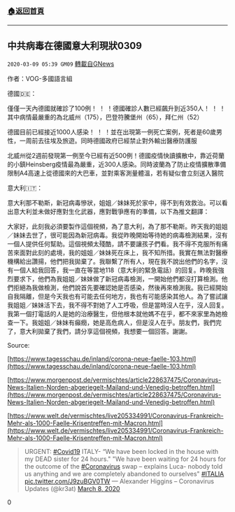 ###  [:house:返回首頁](https://github.com/ourhimalayas/txt)
---

## 中共病毒在德國意大利現狀0309
`2020-03-09 05:39 GM09` [轉載自GNews](https://gnews.org/zh-hant/135101/)

作者：VOG-多國語言組

德國🇩🇪：

僅僅一天內德國就確診了100例！ ！ ！德國確診人數已經飆升到近350人！ ！ ！其中病情最嚴重的為北威州（175），巴登符騰堡州（65），拜仁州（52）

德國目前已經接近1000人感染！ ！ ！並在出現第一例死亡案例，死者是60歲男性，一周前去往埃及旅遊。同時德國政府已經禁止對外輸出醫療防護服

北威州從2週前發現第一例至今已經有近500例！德國疫情快讀擴散中，靠近荷蘭的小鎮Heinsberg疫情最為嚴重，近300人感染。同時波蘭為了防止疫情擴散準備限制A4高速上從德國來的大巴車，並對乘客測量體溫，若有疑似會立刻送入醫院

意大利🇮🇹：

意大利那不勒斯，新冠病毒慘狀，姐姐／妹妹死於家中，得不到有效救治。可以看出意大利並未做好應對生化武器，應對戰爭應有的準備，以下為推文翻譯：

大家好，此刻我必須要製作這個視頻，為了意大利，為了那不勒斯。昨天我的姐姐／妹妹去世了，很可能因為新冠病毒。我從昨晚開始等待她的病毒檢測結果，沒有一個人提供任何幫助。這個視頻太殘酷，請不要讓孩子們看。我不得不克服所有痛苦來面對此刻的處境，我的姐姐／妹妹死在床上，我不知所措。我實在無法對醫療機構給出讚揚，他們把我拋棄了。我聯繫了所有人，現在我不說出他們的名字，沒有一個人給我回答，我一直在等當地118（意大利的緊急電話）的回复。昨晚我強烈要求下，他們為我姐姐／妹妹做了新冠病毒檢測，一開始他們都沒打算檢測。他們拒絕為我做檢測，他們說首先要確認她是否感染，然後再來檢測我。我已經開始自我隔離，但是今天我也有可能去任何地方，我也有可能感染其他人。為了嘗試讓我姐姐／妹妹活下去，我不得不對她了人工呼吸，但是當時沒人在乎，沒人回复。我第一個打電話的人是她的治療醫生，但他根本就他媽不在乎，都不來家里為她檢查一下。我姐姐／妹妹有癲癇，她是高危病人，但是沒人在乎。朋友們，我們完了，意大利拋棄了我們，請分享這個視頻，我想要一個回答。謝謝。

Source:

[https://www.tagesschau.de/inland/corona-neue-faelle-103.html](https://www.tagesschau.de/inland/corona-neue-faelle-103.html)

[https://www.morgenpost.de/vermischtes/article228637475/Coronavirus-News-Italien-Norden-abgeriegelt-Mailand-und-Venedig-betroffen.html](https://www.morgenpost.de/vermischtes/article228637475/Coronavirus-News-Italien-Norden-abgeriegelt-Mailand-und-Venedig-betroffen.html)

[https://www.welt.de/vermischtes/live205334991/Coronavirus-Frankreich-Mehr-als-1000-Faelle-Krisentreffen-mit-Macron.html](https://www.welt.de/vermischtes/live205334991/Coronavirus-Frankreich-Mehr-als-1000-Faelle-Krisentreffen-mit-Macron.html)




> URGENT: [#Covid19](https://twitter.com/hashtag/Covid19?src=hash&amp;ref_src=twsrc%5Etfw) ITALY- “We have been locked in the house with my DEAD sister for 24 hours." "We have been waiting for 24 hours for the outcome of the [#Coronavirus](https://twitter.com/hashtag/Coronavirus?src=hash&amp;ref_src=twsrc%5Etfw) swap – explains Luca- nobody told us anything and we are completely abandoned to ourselves" [#ITALIA](https://twitter.com/hashtag/ITALIA?src=hash&amp;ref_src=twsrc%5Etfw) [pic.twitter.com/J9zuBGV0TW](https://t.co/J9zuBGV0TW)
> — Alexander Higgins – Coronavirus Updates (@kr3at) [March 8, 2020](https://twitter.com/kr3at/status/1236792832247160844?ref_src=twsrc%5Etfw)


0
